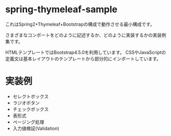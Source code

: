 # spring-thymeleaf-sample

これはSpring2+Thymeleaf+Bootstrapの構成で動作させる最小構成です。

さまざまなコンポートをどのように記述するか、どのように実装するかの実装例集です。

HTMLテンプレートではBootstrap4.5.0を利用しています。
CSSやJavaScriptの定義文は基本レイアウトのテンプレートから部分的にインポートしています。

# 実装例

* セレクトボックス
* ラジオボタン
* チェックボックス
* 表形式
* ページング処理
* 入力値検証(Validation)
